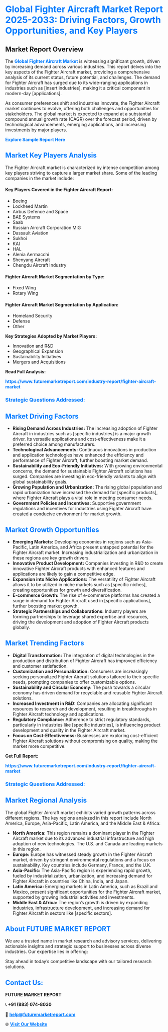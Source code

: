 <h1 style="color: #007BFF;">Global Fighter Aircraft Market Report 2025-2033: Driving Factors, Growth Opportunities, and Key Players</h1>

<section id="overview">
<h2>Market Report Overview</h2>
<p>The <a href="https://www.futuremarketreport.com/industry-report/fighter-aircraft-market" style="color: #007BFF; text-decoration: none;"><strong>Global Fighter Aircraft Market</strong></a> is witnessing significant growth, driven by increasing demand across various industries. This report delves into the key aspects of the Fighter Aircraft market, providing a comprehensive analysis of its current status, future potential, and challenges. The demand for Fighter Aircraft has surged due to its wide-ranging applications in industries such as [insert industries], making it a critical component in modern-day [applications].</p>
<p>As consumer preferences shift and industries innovate, the Fighter Aircraft market continues to evolve, offering both challenges and opportunities for stakeholders. The global market is expected to expand at a substantial compound annual growth rate (CAGR) over the forecast period, driven by technological advancements, emerging applications, and increasing investments by major players.</p>
</section>

<section id="overview">
<p><a href="https://www.futuremarketreport.com/request-sample/reportId=51434" style="color: #007BFF; text-decoration: none;"><strong>Explore Sample Report Here</strong></a></p>
</section>

<section id="key-players">
<h2 style="color: #007BFF;">Market Key Players Analysis</h2>
<p>The Fighter Aircraft market is characterized by intense competition among key players striving to capture a larger market share. Some of the leading companies in the market include:</p>
<h4>Key Players Covered in the Fighter Aircraft Report:</h4>
<ul><li>Boeing</li><li>Lockheed Martin</li><li>Airbus Defence and Space</li><li>BAE Systems</li><li>Saab</li><li>Russian Aircraft Corporation MiG</li><li>Dassault Aviation</li><li>Sukhoi</li><li>KAI</li><li>HAL</li><li>Alenia Aermacchi</li><li>Shenyang Aircraft</li><li>Chengdu Aircraft Industry</li></ul>
<h4>Fighter Aircraft Market Segmentation by Type:</h4>
<ul><li>Fixed Wing</li><li>Rotary Wing</li></ul>

<h4>Fighter Aircraft Market Segmentation by Application:</h4>
<ul><li>Homeland Security</li><li>Defense</li><li>Other</li></ul>
<p><strong>Key Strategies Adopted by Market Players:</strong></p>
<ul>
<li>Innovation and R&D</li>
<li>Geographical Expansion</li>
<li>Sustainability Initiatives</li>
<li>Mergers and Acquisitions</li>
</ul>
</section>

<section>
<p><strong>Read Full Analysis: </strong></p><a href="https://www.futuremarketreport.com/industry-report/fighter-aircraft-market" style="color: #007BFF; text-decoration: none;"><strong>https://www.futuremarketreport.com/industry-report/fighter-aircraft-market</strong></a>
<h3 style="color: #007BFF;">Strategic Questions Addressed:</h3>
</section>

<section id="driving-factors">
<h2 style="color: #007BFF;">Market Driving Factors</h2>
<ul>
<li><strong>Rising Demand Across Industries:</strong> The increasing adoption of Fighter Aircraft in industries such as [specific industries] is a major growth driver. Its versatile applications and cost-effectiveness make it a preferred choice among manufacturers.</li>
<li><strong>Technological Advancements:</strong> Continuous innovations in production and application technologies have enhanced the efficiency and performance of Fighter Aircraft, further boosting market demand.</li>
<li><strong>Sustainability and Eco-Friendly Initiatives:</strong> With growing environmental concerns, the demand for sustainable Fighter Aircraft solutions has surged. Companies are investing in eco-friendly variants to align with global sustainability goals.</li>
<li><strong>Growing Population and Urbanization:</strong> The rising global population and rapid urbanization have increased the demand for [specific products], where Fighter Aircraft plays a vital role in meeting consumer needs.</li>
<li><strong>Government Policies and Incentives:</strong> Supportive government regulations and incentives for industries using Fighter Aircraft have created a conducive environment for market growth.</li>
</ul>
</section>

<section id="growth-opportunities">
<h2 style="color: #007BFF;">Market Growth Opportunities</h2>
<ul>
<li><strong>Emerging Markets:</strong> Developing economies in regions such as Asia-Pacific, Latin America, and Africa present untapped potential for the Fighter Aircraft market. Increasing industrialization and urbanization in these regions are key growth drivers.</li>
<li><strong>Innovative Product Development:</strong> Companies investing in R&D to create innovative Fighter Aircraft products with enhanced features and applications are likely to gain a competitive edge.</li>
<li><strong>Expansion into Niche Applications:</strong> The versatility of Fighter Aircraft allows it to be utilized in niche markets such as [specific niches], creating opportunities for growth and diversification.</li>
<li><strong>E-commerce Growth:</strong> The rise of e-commerce platforms has created a surge in demand for Fighter Aircraft used in [specific applications], further boosting market growth.</li>
<li><strong>Strategic Partnerships and Collaborations:</strong> Industry players are forming partnerships to leverage shared expertise and resources, driving the development and adoption of Fighter Aircraft products globally.</li>
</ul>
</section>

<section id="trending-factors">
<h2 style="color: #007BFF;">Market Trending Factors</h2>
<ul>
<li><strong>Digital Transformation:</strong> The integration of digital technologies in the production and distribution of Fighter Aircraft has improved efficiency and customer satisfaction.</li>
<li><strong>Customization and Personalization:</strong> Consumers are increasingly seeking personalized Fighter Aircraft solutions tailored to their specific needs, prompting companies to offer customizable options.</li>
<li><strong>Sustainability and Circular Economy:</strong> The push towards a circular economy has driven demand for recyclable and reusable Fighter Aircraft solutions.</li>
<li><strong>Increased Investment in R&D:</strong> Companies are allocating significant resources to research and development, resulting in breakthroughs in Fighter Aircraft technology and applications.</li>
<li><strong>Regulatory Compliance:</strong> Adherence to strict regulatory standards, particularly in industries like [specific industries], is influencing product development and quality in the Fighter Aircraft market.</li>
<li><strong>Focus on Cost-Effectiveness:</strong> Businesses are exploring cost-efficient Fighter Aircraft solutions without compromising on quality, making the market more competitive.</li>
</ul>
</section>

<section>
<p><strong>Get Full Report: </strong></p><a href="https://www.futuremarketreport.com/industry-report/fighter-aircraft-market" style="color: #007BFF; text-decoration: none;"><strong>https://www.futuremarketreport.com/industry-report/fighter-aircraft-market</strong></a>
<h3 style="color: #007BFF;">Strategic Questions Addressed:</h3>
</section>


<section id="regional-analysis">
<h2 style="color: #007BFF;">Market Regional Analysis</h2>
<p>The global Fighter Aircraft market exhibits varied growth patterns across different regions. The key regions analyzed in this report include North America, Europe, Asia-Pacific, Latin America, and the Middle East & Africa:</p>
<ul>
<li><strong>North America:</strong> This region remains a dominant player in the Fighter Aircraft market due to its advanced industrial infrastructure and high adoption of new technologies. The U.S. and Canada are leading markets in this region.</li>
<li><strong>Europe:</strong> Europe has witnessed steady growth in the Fighter Aircraft market, driven by stringent environmental regulations and a focus on sustainability. Key countries include Germany, France, and the U.K.</li>
<li><strong>Asia-Pacific:</strong> The Asia-Pacific region is experiencing rapid growth, fueled by industrialization, urbanization, and increasing demand for Fighter Aircraft in countries like China, India, and Japan.</li>
<li><strong>Latin America:</strong> Emerging markets in Latin America, such as Brazil and Mexico, present significant opportunities for the Fighter Aircraft market, supported by growing industrial activities and investments.</li>
<li><strong>Middle East & Africa:</strong> The region’s growth is driven by expanding industries, infrastructure development, and increasing demand for Fighter Aircraft in sectors like [specific sectors].</li>
</ul>
</section>

<footer>
<h2 style="color: #007BFF;">About FUTURE MARKET REPORT</h2>
<p>We are a trusted name in market research and advisory services, delivering actionable insights and strategic support to businesses across diverse industries. Our expertise lies in offering:</p>

<p>Stay ahead in today’s competitive landscape with our tailored research solutions.</p>

<h2 style="color: #007BFF;">Contact Us:</h2>
<p><strong>FUTURE MARKET REPORT</strong></p>
<p>📞 <strong>+91 (883) 074-8030</strong></p>
<p>📧 <strong><a href="mailto:help@futuremarketreport.com" style="color: #007BFF;">help@futuremarketreport.com</a></strong></p>
<p>🌐 <strong><a href="https://www.futuremarketreport.com/" style="color: #007BFF;">Visit Our Website</a></strong></p>
</footer>